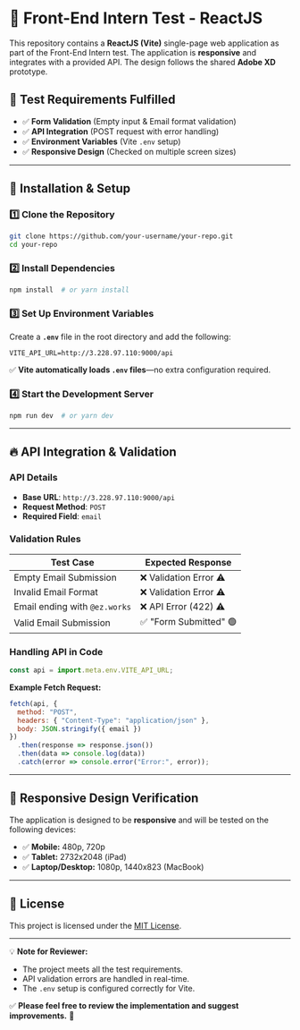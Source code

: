 # 📌 Front-End Intern Test - ReactJS

This repository contains a **ReactJS (Vite)** single-page web application as part of the Front-End Intern test. The application is **responsive** and integrates with a provided API. The design follows the shared **Adobe XD** prototype.

## 📜 Test Requirements Fulfilled
- ✅ **Form Validation** (Empty input & Email format validation)
- ✅ **API Integration** (POST request with error handling)
- ✅ **Environment Variables** (Vite `.env` setup)
- ✅ **Responsive Design** (Checked on multiple screen sizes)

---

## 🚀 Installation & Setup

### **1️⃣ Clone the Repository**
```sh
git clone https://github.com/your-username/your-repo.git
cd your-repo
```

### **2️⃣ Install Dependencies**
```sh
npm install  # or yarn install
```

### **3️⃣ Set Up Environment Variables**
Create a **`.env`** file in the root directory and add the following:
```env
VITE_API_URL=http://3.228.97.110:9000/api
```

✅ **Vite automatically loads `.env` files**—no extra configuration required.

### **4️⃣ Start the Development Server**
```sh
npm run dev  # or yarn dev
```

---

## 🔥 API Integration & Validation
### **API Details**
- **Base URL**: `http://3.228.97.110:9000/api`
- **Request Method**: `POST`
- **Required Field**: `email`

### **Validation Rules**
| Test Case                   | Expected Response        |
|----------------------------|-------------------------|
| Empty Email Submission     | ❌ Validation Error ⚠   |
| Invalid Email Format       | ❌ Validation Error ⚠   |
| Email ending with `@ez.works` | ❌ API Error (422) ⚠ |
| Valid Email Submission     | ✅ "Form Submitted" 🟢 |

### **Handling API in Code**
```js
const api = import.meta.env.VITE_API_URL;
```

**Example Fetch Request:**
```js
fetch(api, {
  method: "POST",
  headers: { "Content-Type": "application/json" },
  body: JSON.stringify({ email })
})
  .then(response => response.json())
  .then(data => console.log(data))
  .catch(error => console.error("Error:", error));
```

---

## 📱 Responsive Design Verification
The application is designed to be **responsive** and will be tested on the following devices:
- ✅ **Mobile:** 480p, 720p
- ✅ **Tablet:** 2732x2048 (iPad)
- ✅ **Laptop/Desktop:** 1080p, 1440x823 (MacBook)

---

## 📜 License
This project is licensed under the [MIT License](LICENSE).

---

💡 **Note for Reviewer:**
- The project meets all the test requirements.
- API validation errors are handled in real-time.
- The `.env` setup is configured correctly for Vite.

✅ **Please feel free to review the implementation and suggest improvements.** 🚀

